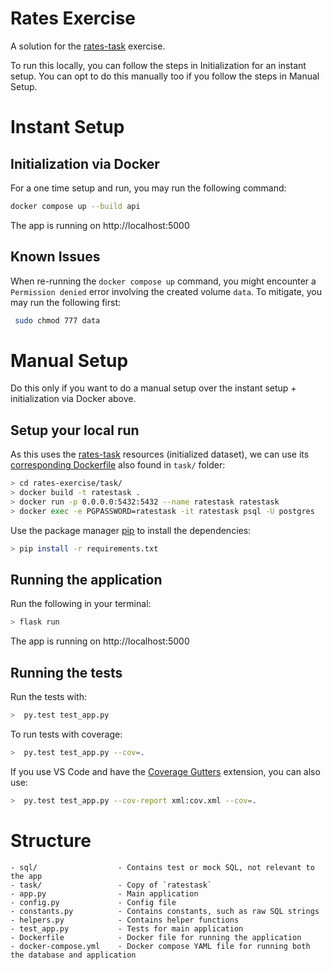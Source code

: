 # Rates Exercise

A solution for the [rates-task](https://github.com/xeneta/ratestask) exercise.

To run this locally, you can follow the steps in Initialization for an instant setup.
You can opt to do this manually too if you follow the steps in Manual Setup.

# Instant Setup

## Initialization via Docker

For a one time setup and run, you may run the following command:

```bash
docker compose up --build api
```

The app is running on http://localhost:5000

## Known Issues

When re-running the `docker compose up` command, you might encounter a `Permission denied` error involving the created volume `data`. To mitigate, you may run the following first:

```bash
 sudo chmod 777 data
```

# Manual Setup

Do this only if you want to do a manual setup over the instant setup + initialization via Docker above.

## Setup your local run

As this uses the [rates-task](https://github.com/xeneta/ratestask) resources (initialized dataset), we can use its [corresponding Dockerfile](https://github.com/xeneta/ratestask/blob/trunk/Dockerfile) also found in `task/` folder:

```bash
> cd rates-exercise/task/
> docker build -t ratestask .                                           # this builds the image based on the Dockerfile
> docker run -p 0.0.0.0:5432:5432 --name ratestask ratestask            # this instantiates the container using the `ratestask` image
> docker exec -e PGPASSWORD=ratestask -it ratestask psql -U postgres    # this runs the Postgres instance for database connection
```

Use the package manager [pip](https://pip.pypa.io/en/stable/) to install the dependencies:

```bash
> pip install -r requirements.txt
```

## Running the application

Run the following in your terminal:

```bash
> flask run
```

The app is running on http://localhost:5000

## Running the tests

Run the tests with:

```bash
>  py.test test_app.py 
```

To run tests with coverage:

```bash
>  py.test test_app.py --cov=.
```

If you use VS Code and have the [Coverage Gutters](https://marketplace.visualstudio.com/items?itemName=ryanluker.vscode-coverage-gutters) extension, you can also use:

```bash
>  py.test test_app.py --cov-report xml:cov.xml --cov=.
```

# Structure
```
- sql/                  - Contains test or mock SQL, not relevant to the app
- task/                 - Copy of `ratestask` 
- app.py                - Main application
- config.py             - Config file
- constants.py          - Contains constants, such as raw SQL strings
- helpers.py            - Contains helper functions
- test_app.py           - Tests for main application
- Dockerfile            - Docker file for running the application
- docker-compose.yml    - Docker compose YAML file for running both the database and application 
```